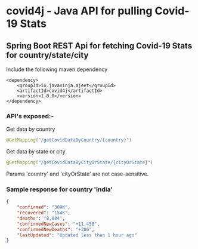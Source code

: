 # covid4j - Java API for pulling Covid-19 Stats

## Spring Boot REST Api for fetching Covid-19 Stats for country/state/city

Include the following maven dependency
```
<dependency>
    <groupId>io.javaninja.ajeet</groupId>
    <artifactId>covid4j</artifactId>
    <version>1.0.0</version>
</dependency>
```

### API's exposed:-
Get data by country
```java
@GetMapping("/getCovidDataByCountry/{country}")
```

Get data by state or city
```java
@GetMapping("/getCovidDataByCityOrState/{cityOrState}")
```

Params 'country' and 'cityOrState' are not case-sensitive.

### Sample response for country 'India'
```json
{
    "confirmed": "309K",
    "recovered": "154K",
    "deaths": "8,884",
    "confirmedNewCases": "+11,458",
    "confirmedNewDeaths": "+386",
    "lastUpdated": "Updated less than 1 hour ago"
}
```
